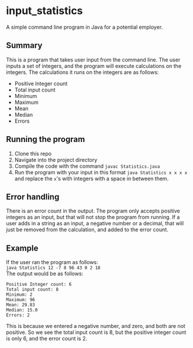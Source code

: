# input_statistics
A simple command line program in Java for a potential employer.

## Summary
This is a program that takes user input from the command line. The user inputs a set of integers, and the program will execute calculations on the integers. The calculations it runs on the integers are as follows:

- Positive Integer count
- Total input count
- Minimum
- Maximum
- Mean
- Median
- Errors

## Running the program
1. Clone this repo
1. Navigate into the project directory
1. Compile the code with the command `javac Statistics.java`
1. Run the program with your input in this format `java Statistics x x x x` and replace the `x`'s with integers with a space in between them.

## Error handling
There is an error count in the output. The program only accepts positive integers as an input, but that will not stop the program from running. If a user adds in a string as an input, a negative number or a decimal, that will just be removed from the calculation, and added to the error count.

## Example
If the user ran the program as follows:<br>
`java Statistics 12 -7 8 96 43 0 2 18`<br>
The output would be as follows:<br>
```
Positive Integer count: 6
Total input count: 8
Minimum: 2
Maximum: 96
Mean: 29.83
Median: 15.0
Errors: 2
```
This is because we entered a negative number, and zero, and both are not positive. So we see the total input count is 8, but the positive integer count is only 6, and the error count is 2.
